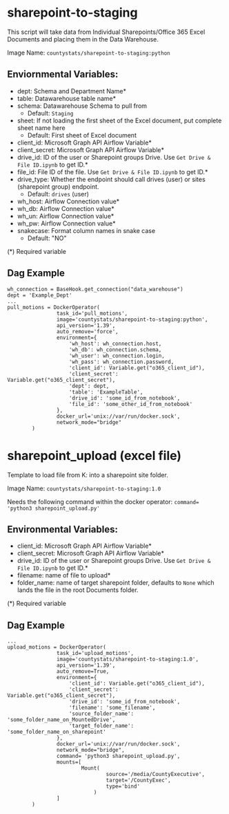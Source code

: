 # sharepoint-to-staging

This script will take data from Individual Sharepoints/Office 365 Excel Documents and placing them in the Data Warehouse.

Image Name: `countystats/sharepoint-to-staging:python`

## Enviornmental Variables:
* dept: Schema and Department Name*
* table: Datawarehouse table name*
* schema: Datawarehouse Schema to pull from
  * Default: `Staging`
* sheet: If not loading the first sheet of the Excel document, put complete sheet name here
  * Default: First sheet of Excel document
* client_id: Microsoft Graph API Airflow Variable*
* client_secret: Microsoft Graph API Airflow Variable*
* drive_id: ID of the user or Sharepoint groups Drive. Use `Get Drive & File ID.ipynb` to get ID.*
* file_id: File ID of the file. Use `Get Drive & File ID.ipynb` to get ID.*
* drive_type: Whether the endpoint should call drives (user) or sites (sharepoint group) endpoint.
  * Default: `drives` (user)
* wh_host: Airflow Connection value*
* wh_db: Airflow Connection value*
* wh_un: Airflow Connection value*
* wh_pw: Airflow Connection value*
* snakecase: Format column names in snake case
  * Default: "NO"

(*) Required variable

## Dag Example

```
wh_connection = BaseHook.get_connection("data_warehouse")
dept = 'Example_Dept'
...
pull_motions = DockerOperator(
                task_id='pull_motions',
                image='countystats/sharepoint-to-staging:python',
                api_version='1.39',
                auto_remove='force',
                environment={
                    'wh_host': wh_connection.host,
                    'wh_db': wh_connection.schema,
                    'wh_user': wh_connection.login,
                    'wh_pass': wh_connection.password,
                    'client_id': Variable.get("o365_client_id"),
                    'client_secret':  Variable.get("o365_client_secret"),
                    'dept': dept,
                    'table': 'ExampleTable',
                    'drive_id': 'some_id_from_notebook',
                    'file_id': 'some_other_id_from_notebook'
                },
                docker_url='unix://var/run/docker.sock',
                network_mode="bridge"
        )
```

# sharepoint_upload (excel file)

Template to load file from K: into a sharepoint site folder.

Image Name: `countystats/sharepoint-to-staging:1.0`

Needs the following command within the docker operator:
`command= 'python3 sharepoint_upload.py'`

## Environmental Variables:
* client_id: Microsoft Graph API Airflow Variable*
* client_secret: Microsoft Graph API Airflow Variable*
* drive_id: ID of the user or Sharepoint groups Drive. Use `Get Drive & File ID.ipynb` to get ID.*
* filename: name of file to upload*
* folder_name: name of target sharepoint folder, defaults to `None` which lands the file in the root Documents folder.

(*) Required variable

## Dag Example

```
...
upload_motions = DockerOperator(
                task_id='upload_motions',
                image='countystats/sharepoint-to-staging:1.0',
                api_version='1.39',
                auto_remove=True,
                environment={
                    'client_id': Variable.get("o365_client_id"),
                    'client_secret':  Variable.get("o365_client_secret"),
                    'drive_id': 'some_id_from_notebook',
                    'filename': 'some_filename',
                    'source_folder_name': 'some_folder_name_on_MountedDrive',
                    'target_folder_name': 'some_folder_name_on_sharepoint'
                },
                docker_url='unix://var/run/docker.sock',
                network_mode="bridge",
                command= 'python3 sharepoint_upload.py',
                mounts=[
                        Mount(
                                source='/media/CountyExecutive',
                                target='/CountyExec',
                                type='bind'
                            )
                ]
        )
```

